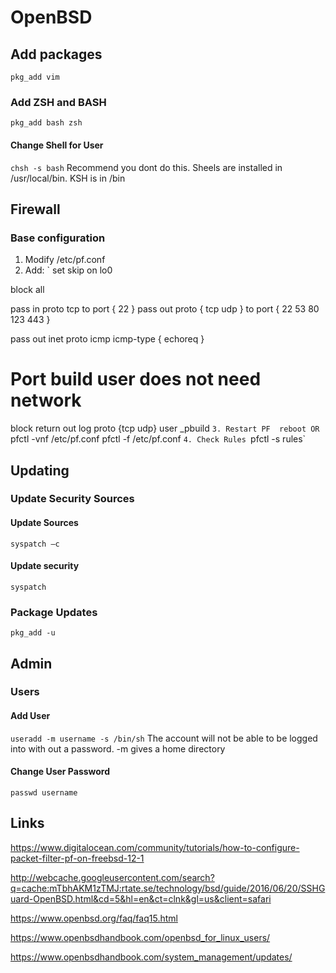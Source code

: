 # OpenBSD

## Add packages 
`pkg_add vim`

### Add ZSH and BASH
`pkg_add bash zsh`

#### Change Shell for User
`chsh -s bash`
Recommend you dont do this. Sheels are installed in /usr/local/bin. KSH is in /bin

## Firewall 

### Base configuration

1. Modify /etc/pf.conf 
2. Add: 
` 
set skip on lo0 
 
block all 
 
pass in proto tcp to port { 22 } 
pass out proto { tcp udp } to port { 22 53 80 123 443 } 
 
pass out inet proto icmp icmp-type { echoreq } 
 
# Port build user does not need network 
block return out log proto {tcp udp} user _pbuild 
`
3. Restart PF 
reboot
 OR
`
pfctl -vnf /etc/pf.conf
pfctl -f /etc/pf.conf
`
4. Check Rules 
`pfctl -s rules`
 
## Updating 

### Update Security Sources

#### Update Sources 
`syspatch –c`

#### Update security
`syspatch`

### Package Updates
`pkg_add -u`

## Admin

### Users

#### Add User
`useradd -m username -s /bin/sh`
The account will not be able to be logged into with out a password.
-m gives a home directory

#### Change User Password
`passwd username`

## Links

https://www.digitalocean.com/community/tutorials/how-to-configure-packet-filter-pf-on-freebsd-12-1

http://webcache.googleusercontent.com/search?q=cache:mTbhAKM1zTMJ:rtate.se/technology/bsd/guide/2016/06/20/SSHGuard-OpenBSD.html&cd=5&hl=en&ct=clnk&gl=us&client=safari

https://www.openbsd.org/faq/faq15.html

https://www.openbsdhandbook.com/openbsd_for_linux_users/

https://www.openbsdhandbook.com/system_management/updates/

